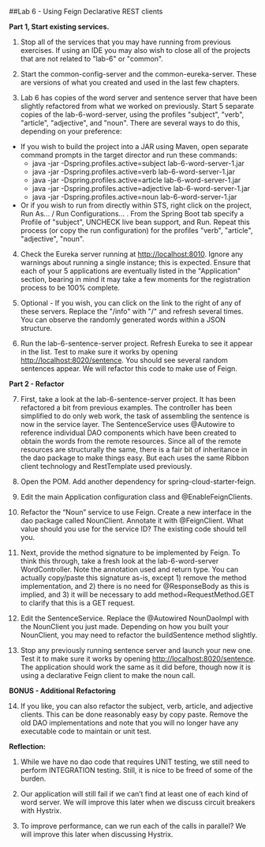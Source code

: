 ##Lab 6 - Using Feign Declarative REST clients

**Part 1, Start existing services.**

1.  Stop all of the services that you may have running from previous exercises. If using an IDE you may also wish to close all of the projects that are not related to "lab-6" or "common".

2.  Start the common-config-server and the common-eureka-server. These are versions of what you created and used in the last few chapters.

3.  Lab 6 has copies of the word server and sentence server that have been slightly refactored from what we worked on previously.  Start 5 separate copies of the lab-6-word-server, using the profiles "subject", "verb", "article", "adjective", and "noun".  There are several ways to do this, depending on your preference:
  - If you wish to build the project into a JAR using Maven, open separate command prompts in the target director and run these commands:
    - java -jar -Dspring.profiles.active=subject lab-6-word-server-1.jar
    - java -jar -Dspring.profiles.active=verb lab-6-word-server-1.jar
    - java -jar -Dspring.profiles.active=article lab-6-word-server-1.jar
    - java -jar -Dspring.profiles.active=adjective lab-6-word-server-1.jar
    - java -jar -Dspring.profiles.active=noun lab-6-word-server-1.jar
  - Or if you wish to run from directly within STS, right click on the project, Run As... / Run Configurations... .  From the Spring Boot tab specify a Profile of "subject", UNCHECK live bean support, and Run.  Repeat this process (or copy the run configuration) for the profiles "verb", "article", "adjective", "noun".

4.  Check the Eureka server running at [http://localhost:8010](http://localhost:8010).   Ignore any warnings about running a single instance; this is expected.  Ensure that each of your 5 applications are eventually listed in the "Application" section, bearing in mind it may take a few moments for the registration process to be 100% complete.	

5.  Optional - If you wish, you can click on the link to the right of any of these servers.  Replace the "/info" with "/" and refresh several times.  You can observe the randomly generated words within a JSON structure.  

6.  Run the lab-6-sentence-server project.  Refresh Eureka to see it appear in the list.  Test to make sure it works by opening [http://localhost:8020/sentence](http://localhost:8020/sentence).  You should see several random sentences appear.  We will refactor this code to make use of Feign.

  **Part 2 - Refactor**

7.  First, take a look at the lab-6-sentence-server project.  It has been refactored a bit from previous examples.  The controller has been simplified to do only web work, the task of assembling the sentence is now in the service layer.  The SentenceService uses @Autowire to reference individual DAO components which have been created to obtain the words from the remote resources.  Since all of the remote resources are structurally the same, there is a fair bit of inheritance in the dao package to make things easy.  But each uses the same Ribbon client technology and RestTemplate used previously.

8.  Open the POM.  Add another dependency for spring-cloud-starter-feign.

9.  Edit the main Application configuration class and @EnableFeignClients.

10.  Refactor the “Noun” service to use Feign.  Create a new interface in the dao package called NounClient.  Annotate it with @FeignClient.  What value should you use for the service ID?  The existing code should tell you.

11.  Next, provide the method signature to be implemented by Feign.  To think this through, take a fresh look at the lab-6-word-server WordController.  Note the annotation used and return type.  You can actually copy/paste this signature as-is, except 1) remove the method implementation, and 2) there is no need for @ResponseBody as this is implied, and 3) it will be necessary to add method=RequestMethod.GET to clarify that this is a GET request.

12.  Edit the SentenceService.  Replace the @Autowired NounDaoImpl with the NounClient you just made. Depending on how you built your NounClient, you may need to refactor the buildSentence method slightly.

13.  Stop any previously running sentence server and launch your new one.  Test it to make sure it works by opening [http://localhost:8020/sentence](http://localhost:8020/sentence).  The application should work the same as it did before, though now it is using a declarative Feign client to make the noun call.

  **BONUS - Additional Refactoring**

14. If you like, you can also refactor the subject, verb, article, and adjective clients.  This can be done reasonably easy by copy paste.  Remove the old DAO implementations and note that you will no longer have any executable code to maintain or unit test.


**Reflection:**

1. While we have no dao code that requires UNIT testing, we still need to perform INTEGRATION testing.  Still, it is nice to be freed of some of the burden.

2. Our application will still fail if we can’t find at least one of each kind of word server.  We will improve this later when we discuss circuit breakers with Hystrix.

3. To improve performance, can we run each of the calls in parallel?  We will improve this later when discussing Hystrix.
